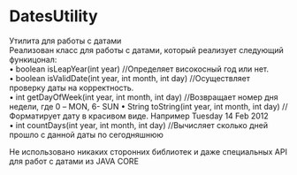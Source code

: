 # DatesUtility
Утилита для работы с датами   
Реализован класс для работы с датами, который реализует следующий функицонал:  
•	boolean isLeapYear(int year) //Определяет високосный год или нет.  
•	boolean isValidDate(int year, int month, int day) //Осуществляет проверку даты на корректность.  
•	int getDayOfWeek(int year, int month, int day) //Возвращает номер дня недели, где 0 – MON, 6- SUN
•	String toString(int year, int month, int day) //Форматирует дату в красивом виде. Например Tuesday 14 Feb 2012  
•	int countDays(int year, int month, int day) //Вычисляет сколько дней прошло с данной даты по сегодняшнюю  

Не использовано никаких сторонних библиотек и даже специальных API для работ с датами из JAVA CORE   
